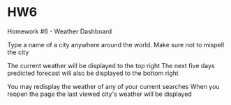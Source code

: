 # HW6
Homework #6 - Weather Dashboard

Type a name of a city anywhere around the world.
Make sure not to mispell the city

The current weather will be displayed to the top right 
The next five days predicted forecast will also be displayed to the bottom right

You may redisplay the weather of any of your current searches
When you reopen the page the last viewed city's weather will be displayed
